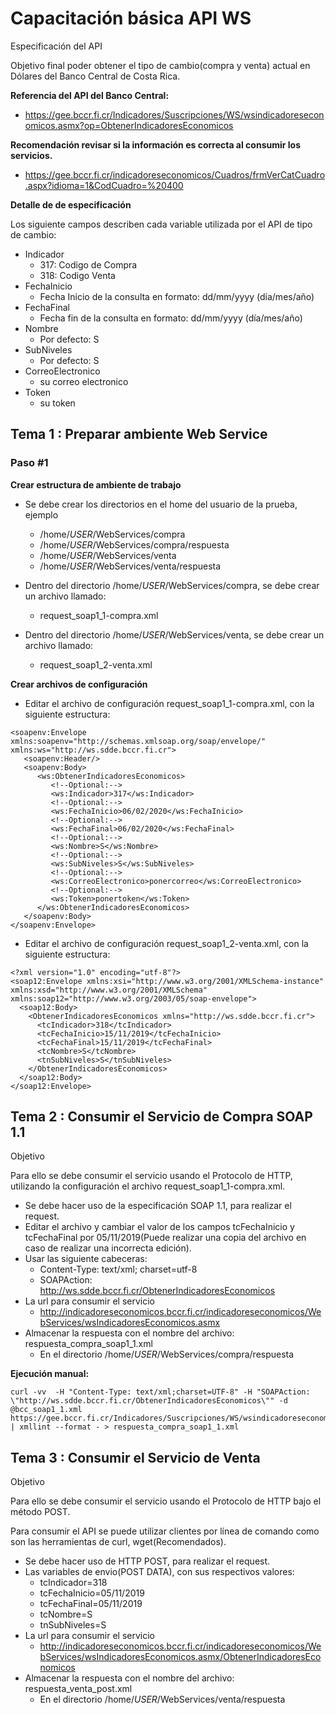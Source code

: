 # Capacitación básica API WS

Especificación del API

Objetivo final poder obtener el tipo de cambio(compra y venta) actual en Dólares del Banco Central de Costa Rica.

**Referencia del API del Banco Central:**

* []() https://gee.bccr.fi.cr/Indicadores/Suscripciones/WS/wsindicadoreseconomicos.asmx?op=ObtenerIndicadoresEconomicos

**Recomendación revisar si la información es correcta al consumir los servicios.**

* []() https://gee.bccr.fi.cr/indicadoreseconomicos/Cuadros/frmVerCatCuadro.aspx?idioma=1&CodCuadro=%20400

**Detalle de de especificación**

Los siguiente campos describen cada variable utilizada por el API de tipo de cambio:

*   Indicador
    *   317: Codigo de Compra
    *   318: Codigo Venta
*   FechaInicio
    *   Fecha Inicio de la consulta en formato: dd/mm/yyyy (día/mes/año)
*   FechaFinal
    *   Fecha fin de la consulta en formato: dd/mm/yyyy (día/mes/año)
*   Nombre
    *   Por defecto: S
*   SubNiveles 
    *   Por defecto: S
*   CorreoElectronico
    *   su correo electronico
*   Token
    * su token

## Tema 1 : Preparar ambiente Web Service

### Paso #1

**Crear estructura de ambiente de trabajo**

*   Se debe crear los directorios en el home del usuario de la prueba, ejemplo
    *   /home/$USER$/WebServices/compra
    *   /home/$USER$/WebServices/compra/respuesta
    *   /home/$USER$/WebServices/venta
    *   /home/$USER$/WebServices/venta/respuesta

*   Dentro del directorio /home/$USER$/WebServices/compra, se debe crear un archivo llamado:
    *   request_soap1_1-compra.xml
*   Dentro del directorio /home/$USER$/WebServices/venta, se debe crear un archivo llamado:
    *   request_soap1_2-venta.xml

**Crear archivos de configuración**

*   Editar el archivo de configuración request_soap1_1-compra.xml, con la siguiente estructura:

```
<soapenv:Envelope xmlns:soapenv="http://schemas.xmlsoap.org/soap/envelope/" xmlns:ws="http://ws.sdde.bccr.fi.cr">
   <soapenv:Header/>
   <soapenv:Body>
      <ws:ObtenerIndicadoresEconomicos>
         <!--Optional:-->
         <ws:Indicador>317</ws:Indicador>
         <!--Optional:-->
         <ws:FechaInicio>06/02/2020</ws:FechaInicio>
         <!--Optional:-->
         <ws:FechaFinal>06/02/2020</ws:FechaFinal>
         <!--Optional:-->
         <ws:Nombre>S</ws:Nombre>
         <!--Optional:-->
         <ws:SubNiveles>S</ws:SubNiveles>
         <!--Optional:-->
         <ws:CorreoElectronico>ponercorreo</ws:CorreoElectronico>
         <!--Optional:-->
         <ws:Token>ponertoken</ws:Token>
      </ws:ObtenerIndicadoresEconomicos>
   </soapenv:Body>
</soapenv:Envelope>

```
*   Editar el archivo de configuración request_soap1_2-venta.xml, con la siguiente estructura:

```
<?xml version="1.0" encoding="utf-8"?>
<soap12:Envelope xmlns:xsi="http://www.w3.org/2001/XMLSchema-instance" xmlns:xsd="http://www.w3.org/2001/XMLSchema" xmlns:soap12="http://www.w3.org/2003/05/soap-envelope">
  <soap12:Body>
    <ObtenerIndicadoresEconomicos xmlns="http://ws.sdde.bccr.fi.cr">
      <tcIndicador>318</tcIndicador>
      <tcFechaInicio>15/11/2019</tcFechaInicio>
      <tcFechaFinal>15/11/2019</tcFechaFinal>
      <tcNombre>S</tcNombre>
      <tnSubNiveles>S</tnSubNiveles>
    </ObtenerIndicadoresEconomicos>
  </soap12:Body>
</soap12:Envelope>

```

## Tema 2 : Consumir el Servicio de Compra SOAP 1.1

Objetivo

Para ello se debe consumir el servicio usando el  Protocolo de HTTP, utilizando la configuración el archivo request_soap1_1-compra.xml.

*   Se debe hacer uso de la especificación SOAP 1.1, para realizar el request.
*   Editar el archivo y cambiar el valor de los campos tcFechaInicio y tcFechaFinal por 05/11/2019(Puede realizar una copia del archivo en caso de realizar una incorrecta edición).
*   Usar las siguiente cabeceras:
    *   Content-Type: text/xml; charset=utf-8
    *   SOAPAction: http://ws.sdde.bccr.fi.cr/ObtenerIndicadoresEconomicos
*   La url para consumir el servicio
    *   http://indicadoreseconomicos.bccr.fi.cr/indicadoreseconomicos/WebServices/wsIndicadoresEconomicos.asmx
*   Almacenar la respuesta con el nombre del archivo: respuesta_compra_soap1_1.xml
    *   En el directorio /home/$USER$/WebServices/compra/respuesta

**Ejecución manual:**
```
curl -vv  -H "Content-Type: text/xml;charset=UTF-8" -H "SOAPAction: \"http://ws.sdde.bccr.fi.cr/ObtenerIndicadoresEconomicos\"" -d @bcc_soap1_1.xml https://gee.bccr.fi.cr/Indicadores/Suscripciones/WS/wsindicadoreseconomicos.asmx | xmllint --format - > respuesta_compra_soap1_1.xml
```

## Tema 3 : Consumir el Servicio de Venta

Objetivo

Para ello se debe consumir el servicio usando el  Protocolo de HTTP bajo el método POST.

Para consumir el API se puede utilizar clientes por línea de comando como son las herramientas de curl, wget(Recomendados).

*   Se debe hacer uso de HTTP POST, para realizar el request.
*   Las variables de envio(POST DATA), con sus respectivos valores:
    *   tcIndicador=318
    *   tcFechaInicio=05/11/2019
    *   tcFechaFinal=05/11/2019
    *   tcNombre=S
    *   tnSubNiveles=S
*   La url para consumir el servicio
    *   http://indicadoreseconomicos.bccr.fi.cr/indicadoreseconomicos/WebServices/wsIndicadoresEconomicos.asmx/ObtenerIndicadoresEconomicos
*   Almacenar la respuesta con el nombre del archivo: respuesta_venta_post.xml
    *   En el directorio /home/$USER$/WebServices/venta/respuesta












